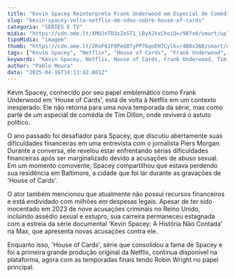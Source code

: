```yaml
---
title: "Kevin Spacey Reinterpreta Frank Underwood em Especial de Comédia na Netflix"
slug: "kevin-spacey-volta-netflix-em-vdeo-sobre-house-of-cards"
categoria: "SÉRIES E TV"
midia: "https://cdn.ome.lt/XMUJnTD3xZeST1_LByXJVxChoiQ=/987x0/smart/uploads/conteudo/fotos/OMELETE_CAPA_-_2025-04-16T101304.987.png"
tipoMidia: "imagem"
thumb: "https://cdn.ome.lt/2RoF61FQPeG8TyPP76qoEH7Cylk=/480x360/smart/extras/conteudos/omelete_THUMB_-_2025-04-16T101251.164.png"
tags: ["Kevin Spacey", "Netflix", "House of Cards", "Frank Underwood", "Tim Dillon", "especial de comédia"]
keywords: "Kevin Spacey, Netflix, House of Cards, Frank Underwood, Tim Dillon, especial de comédia"
author: "Pablo Moura"
data: "2025-04-16T14:13:42.801Z"
---
```


Kevin Spacey, conhecido por seu papel emblemático como Frank Underwood em 'House of Cards', está de volta à Netflix em um contexto inesperado. Ele não retorna para uma nova temporada da série, mas como parte de um especial de comédia de Tim Dillon, onde reviverá o astuto político.

<blockquote class="twitter-tweet"><a href="https://twitter.com/user/status/1912139260854968674"></a></blockquote>

O ano passado foi desafiador para Spacey, que discutiu abertamente suas dificuldades financeiras em uma entrevista com o jornalista Piers Morgan. Durante a conversa, ele revelou estar enfrentando sérias dificuldades financeiras após ser marginalizado devido a acusações de abuso sexual. Em um momento comovente, Spacey compartilhou que estava perdendo sua residência em Baltimore, a cidade que foi lar durante as gravações de 'House of Cards'.

O ator também mencionou que atualmente não possui recursos financeiros e está endividado com milhões em despesas legais. Apesar de ter sido inocentado em 2023 de nove acusações criminais no Reino Unido, incluindo assédio sexual e estupro, sua carreira permaneceu estagnada com a estreia da série documental 'Kevin Spacey: A História Não Contada' na Max, que apresenta novas acusações contra ele.

Enquanto isso, 'House of Cards', série que consolidou a fama de Spacey e foi a primeira grande produção original da Netflix, continua disponível na plataforma, agora com as temporadas finais tendo Robin Wright no papel principal.